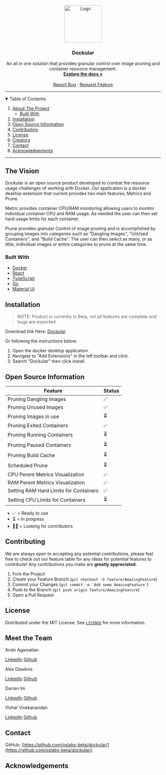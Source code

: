 
<!-- PUT PROJECT'S LOGO ONCE DEV IS MERGED TO MAIN! -->

<br />
<p align="center">
  <a href="https://github.com/oslabs-beta/dockular">
    <img src="PATH TO LOGO" alt="Logo" height="120">
  </a>

  <h3 align="center">Dockular</h3>

  <p align="center">
    An all in one solution that provides granular control over image pruning and container resource management.
    <br />
    <a href="https://github.com/oslabs-beta/dockular"><strong>Explore the docs »</strong></a>
    <br />
    <br />
    <a href="https://github.com/oslabs-beta/dockular">Report Bug</a>
    ·
    <a href="https://github.com/oslabs-beta/dockular">Request Feature</a>
  </p>
</p>

<hr>

<!-- TABLE OF CONTENTS -->
<details open="open">
  <summary>Table of Contents</summary>
  <ol>
    <li>
      <a href="#The-Vision">About The Project</a>
      <ul>
        <li><a href="#Built-with">Built With</a></li>
      </ul>
    </li>
    <li><a href="#Installation">Installation</a></li>
    </li>
    <li><a href="#open-source-information">Open Source Information</a></li>
    <li><a href="#contributing">Contributing</a></li>
    <li><a href="#license">License</a></li>
    <li><a href="#creators">Creators</a></li>
    <li><a href="#contact">Contact</a></li>
    <li><a href="#acknowledgements">Acknowledgements</a></li>
  </ol>
</details>
<hr>


## The Vision
Dockular is an open source product developed to combat the resource usage challenges of working with Docker. Our application is a docker desktop extension that current provides two main features; Metrics and Prune.

Metric provides container CPU/RAM monitoring allowing users to montior individual container CPU and RAM usage. As needed the user can then set hard usage limits for each container.

Prune provides granular Control of image pruning and is accomplished by grouping images into categories such as "Dangling Images", "UnUsed Containers", and "Build Cache". The user can then select as many, or as little, individual images or entire categories to prune at the same time.


### Built With
* [Docker](https://www.docker.com/)
* [React](https://reactjs.org/)
* [TypeScript](https://www.typescriptlang.org/)
* [Go](https://go.dev/)
* [Material UI](https://mui.com/)



## Installation
>NOTE: Product is currently in Beta, not all features are complete and bugs are expected.

Download link Here: [Dockular](https://drive.google.com/drive/folders/1VAEELfdDcVjEgaRteeRW07YudNLwSWb2).

Or following the instructions below:
1. Open the docker desktop application.
2. Navigate to "Add Extensions" in the left toolbar and click.
3. Search "Dockular" then click install. 



## Open Source Information

| Feature                                                                               | Status    |
|---------------------------------------------------------------------------------------|-----------|
| Pruning Dangling Images                                             | ✅        |
| Pruning Unused Images                                             | ✅        |
| Pruning Images in use                                             | ⏳        |
| Pruning Exited Containers                                             | ✅        |
| Pruning Running Containers       | ⏳        |
| Pruning Paused Containers                                                                         | ⏳        |
| Pruning Build Cache                                                                         | ⏳        |
| Scheduled Prune                                                                         | ⏳        |
| CPU Perent Metrics Visualization                                                                 | ✅        |
| RAM Perent Metrics Visualization                                                                         | ✅        |
| Setting RAM Hard Limits for Containers                                                             | ✅         |
| Setting CPU Limits for Containers                                         | ⏳        |


- ✅ = Ready to use
- ⏳ = In progress
- 🙏🏻 = Looking for contributors



## Contributing

We are always open to accepting any potential contributions, please feel free to check out our feature table for any ideas for potential features to contribute! Any contributions you make are **greatly appreciated**.

1. Fork the Project
2. Create your Feature Branch (`git checkout -b feature/AmazingFeature`)
3. Commit your Changes (`git commit -m 'Add some AmazingFeature'`)
4. Push to the Branch (`git push origin feature/AmazingFeature`)
5. Open a Pull Request


## License

Distributed under the MIT License. See [`LICENSE`](https://github.com/oslabs-beta/dockular/blob/main/LICENSE.md) for more information.

## Meet the Team

Ando Agamalian

[LinkedIn](https://www.linkedin.com/in/andranikagamalian/)
[Github](https://github.com/letscode94)

Alex Dawkins

[LinkedIn](https://www.linkedin.com/in/alex-dawkins-1718a92b1/)
[Github](https://github.com/aDawKN)

Darren Im

[LinkedIn](https://www.linkedin.com/in/imdarren93/)
[Github](https://github.com/imdarren93)

Vishal Vivekanandan

[LinkedIn](https://www.linkedin.com/in/vishal-vivekanandan-a6756b229/)
[Github](https://github.com/vishalVivekanandan)

## Contact
GitHub: [https://github.com/oslabs-beta/dockular/](https://github.com/oslabs-beta/dockular/)

## Acknowledgements
